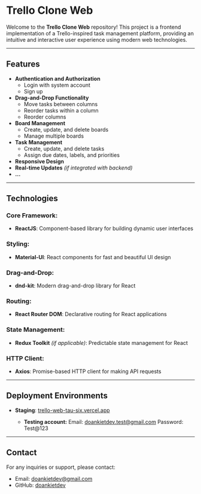# Trello Clone Web

Welcome to the **Trello Clone Web** repository! This project is a frontend implementation of a Trello-inspired task management platform, providing an intuitive and interactive user experience using modern web technologies.

---

## Features

- **Authentication and Authorization**
  - Login with system account
  - Sign up
- **Drag-and-Drop Functionality**
  - Move tasks between columns
  - Reorder tasks within a column
  - Reorder columns
- **Board Management**
  - Create, update, and delete boards
  - Manage multiple boards
- **Task Management**
  - Create, update, and delete tasks
  - Assign due dates, labels, and priorities
- **Responsive Design**
- **Real-time Updates** _(if integrated with backend)_
- **...**

---

## Technologies

### Core Framework:

- **ReactJS**: Component-based library for building dynamic user interfaces

### Styling:

- **Material-UI**: React components for fast and beautiful UI design

### Drag-and-Drop:

- **dnd-kit**: Modern drag-and-drop library for React

### Routing:

- **React Router DOM**: Declarative routing for React applications

### State Management:

- **Redux Toolkit** _(if applicable)_: Predictable state management for React

### HTTP Client:

- **Axios**: Promise-based HTTP client for making API requests

---

## Deployment Environments

- **Staging**: [trello-web-tau-six.vercel.app](https://trello-web-tau-six.vercel.app)

  - **Testing account:**
    Email: doankietdev.test@gmail.com
    Password: Test@123

---

## Contact

For any inquiries or support, please contact:

- Email: doankietdev@gmail.com
- GitHub: [doankietdev](https://github.com/doankietdev)
